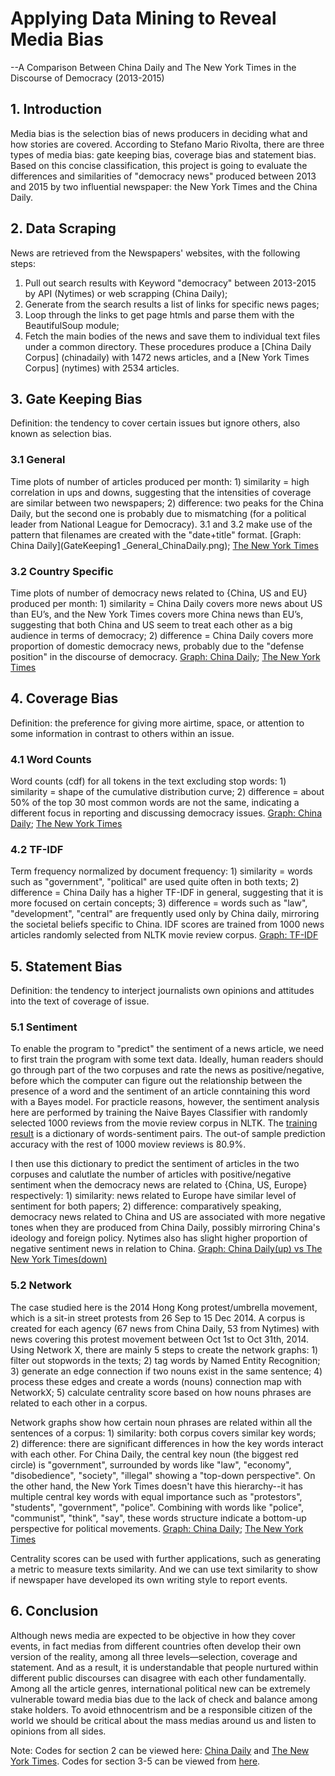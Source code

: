 # Applying Data Mining to Reveal Media Bias

--A Comparison Between China Daily and The New York Times in the Discourse of Democracy (2013-2015)

## 1. Introduction

Media bias is the selection bias of news producers in deciding what and how stories are covered. According to Stefano Mario Rivolta, there are three types of media bias: gate keeping bias, coverage bias and statement bias. Based on this concise classification, this project is going to evaluate the differences and similarities of "democracy news" produced between 2013 and 2015 by two influential newspaper: the New York Times and the China Daily. 

## 2. Data Scraping

News are retrieved from the Newspapers' websites, with the following steps: 
1) Pull out search results with Keyword "democracy" between 2013-2015 by API (Nytimes) or web scrapping (China Daily);
2) Generate from the search results a list of links for specific news pages;
3) Loop through the links to get page htmls and parse them with the BeautifulSoup module;
4) Fetch the main bodies of the news and save them to individual text files under a common directory.
These procedures produce a [China Daily Corpus] (chinadaily) with 1472 news articles, and a [New York Times Corpus] (nytimes) with 2534 articles.   

## 3. Gate Keeping Bias

Definition: the tendency to cover certain issues but ignore others, also known as selection bias. 

### 3.1 General

Time plots of number of articles produced per month: 1) similarity = high correlation in ups and downs, suggesting that the intensities of coverage are similar between two newspapers; 2) difference: two peaks for the China Daily, but the second one is probably due to mismatching (for a political leader from National League for Democracy). 3.1 and 3.2 make use of the pattern that filenames are created with the "date+title" format.
[Graph: China Daily](GateKeeping1 _General_ChinaDaily.png); [The New York Times](GateKeeping1_General_Nytimes.png)

### 3.2 Country Specific

Time plots of number of democracy news related to {China, US and EU} produced per month: 1) similarity = China Daily covers more news about US than EU’s, and the New York Times covers more China news than EU’s, suggesting that both China and US seem to treat each other as a big audience in terms of democracy; 2) difference = China Daily covers more proportion of domestic democracy news, probably due to the "defense position" in the discourse of democracy. 
[Graph: China Daily](GateKeeping2_Country_ChinaDaily.png); [The New York Times](GateKeeping2_Country_Nytimes.png)

## 4. Coverage Bias

Definition: the preference for giving more airtime, space, or attention to some information in contrast to others within an issue.

### 4.1 Word Counts

Word counts (cdf) for all tokens in the text excluding stop words: 1) similarity = shape of the cumulative distribution curve; 2) difference = about 50% of the top 30 most common words are not the same, indicating a different focus in reporting and discussing democracy issues.
[Graph: China Daily](Coverage1_WordCounts_ChinaDaily.png); [The New York Times](Coverage1_WordCounts_Nytimes.png)

### 4.2 TF-IDF 

Term frequency normalized by document frequency: 1) similarity = words such as "government", "political" are used quite often in both texts; 2) difference = China Daily has a higher TF-IDF in general, suggesting that it is more focused on certain concepts; 3) difference = words such as "law", "development", "central" are frequently used only by China daily, mirroring the societal beliefs specific to China. IDF scores are trained from 1000 news articles randomly selected from NLTK movie review corpus.
[Graph: TF-IDF](Coverage2_tfidf.png)

## 5. Statement Bias

Definition: the tendency to interject journalists own opinions and attitudes into the text of coverage of issue.

### 5.1 Sentiment

To enable the program to "predict" the sentiment of a news article, we need to first train the program with some text data. Ideally, human readers should go through part of the two corpuses and rate the news as positive/negative, before which the computer can figure out the relationship between the presence of a word and the sentiment of an article conntaining this word with a Bayes model. For practicle reasons, however, the sentiment analysis here are performed by training the Naive Bayes Classifier with randomly selected 1000 reviews from the movie review corpus in NLTK. The [training result](Training_Result_Movie_Reviews_Corpus.png) is a dictionary of words-sentiment pairs. The out-of sample prediction accuracy with the rest of 1000 moview reviews is 80.9%. 

I then use this dictionary to predict the sentiment of articles in the two corpuses and calutlate the number of articles with positive/negative sentiment when the democracy news are related to {China, US, Europe} respectively: 1) similarity: news related to Europe have similar level of sentiment for both papers; 2) difference: comparatively speaking, democracy news related to China and US are associated with more negative tones when they are produced from China Daily, possibly mirroring China's ideology and foreign policy. Nytimes also has slight higher proportion of negative sentiment news in relation to China. 
[Graph: China Daily(up) vs The New York Times(down)](Statement1_Sentiment.png)   

### 5.2 Network

The case studied here is the 2014 Hong Kong protest/umbrella movement, which is a sit-in street protests from 26 Sep to 15 Dec 2014. A corpus is created for each agency (67 news from China Daily, 53 from Nytimes) with news covering this protest movement between Oct 1st to Oct 31th, 2014. Using Network X, there are mainly 5 steps to create the network graphs: 1) filter out stopwords in the texts; 2) tag words by Named Entity Recognition; 3) generate an edge connection if two nouns exist in the same sentence; 4) process these edges and create a words (nouns) connection map with NetworkX; 5) calculate centrality score based on how nouns phrases are related to each other in a corpus. 

Network graphs show how certain noun phrases are related within all the sentences of a corpus: 1) similarity: both corpus covers similar key words; 2) difference: there are significant differences in how the key words interact with each other. For China Daily, the central key noun (the biggest red circle) is "government", surrounded by words like "law", "economy", "disobedience", "society", "illegal" showing a "top-down perspective". On the other hand, the New York Times doesn't have this hierarchy--it has multiple central key words with equal importance such as "protestors", "students", "government", "police". Combining with words like "police", "communist", "think", "say", these words structure indicate a bottom-up perspective for political movements. 
[Graph: China Daily](Statement2_network_ChinaDaily.png); [The New York Times](Statement2_network_Nytimes.png)

Centrality scores can be used with further applications, such as generating a metric to measure texts similarity. And we can use text similarity to show if newspaper have developed its own writing style to report events.

## 6. Conclusion

Although news media are expected to be objective in how they cover events, in fact medias from different countries often develop their own version of the reality, among all three levels—selection, coverage and statement. And as a result, it is understandable that people nurtured within different public discourses can disagree with each other fundamentally. Among all the article genres, international political new can be extremely vulnerable toward media bias due to the lack of check and balance among stake holders. To avoid ethnocentrism and be a responsible citizen of the world we should be critical about the mass medias around us and listen to opinions from all sides.  

Note: Codes for section 2 can be viewed here: [China Daily](project-chinadaily.ipynb) and [The New York Times](project-nytimes.ipynb). Codes for section 3-5 can be viewed from [here](project-analysis.ipynb).
```python

```
